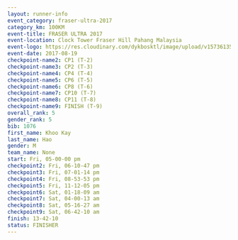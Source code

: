 ```yaml
---
layout: runner-info 
event_category: fraser-ultra-2017 
category_km: 100KM 
event-title: FRASER ULTRA 2017 
event-location: Clock Tower Fraser Hill Pahang Malaysia 
event-logo: https://res.cloudinary.com/dykbosktl/image/upload/v1573613535/Logo/logo_mfst7w.jpg 
event-date: 2017-08-19 
checkpoint-name2: CP1 (T-2) 
checkpoint-name3: CP2 (T-3) 
checkpoint-name4: CP4 (T-4) 
checkpoint-name5: CP6 (T-5) 
checkpoint-name6: CP8 (T-6) 
checkpoint-name7: CP10 (T-7) 
checkpoint-name8: CP11 (T-8) 
checkpoint-name9: FINISH (T-9) 
overall_rank: 5
gender_rank: 5
bib: 1076
first_name: Khoo Kay
last_name: Hao
gender: M
team_name: None
start: Fri, 05-00-00 pm
checkpoint2: Fri, 06-10-47 pm
checkpoint3: Fri, 07-01-14 pm
checkpoint4: Fri, 08-53-53 pm
checkpoint5: Fri, 11-12-05 pm
checkpoint6: Sat, 01-18-09 am
checkpoint7: Sat, 04-00-13 am
checkpoint8: Sat, 05-16-27 am
checkpoint9: Sat, 06-42-10 am
finish: 13-42-10
status: FINISHER
---
```

